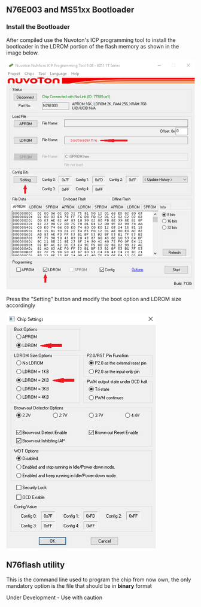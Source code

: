 ## N76E003 and MS51xx Bootloader

### Install the Bootloader

After compiled use the Nuvoton's ICP programming tool to install the bootloader in the LDROM portion of the flash memory as shown in the image below.

![NuMicro ICP Programming Tool](./images/icp_programming_tool.png)

Press the "Setting" button and modify the boot option and LDROM size accordingly

![Chip Settings](./images/chip_settings.png)

## N76flash utility

This is the command line used to program the chip from now own, the only mandatory option is the file that should be in **binary** format

Under Development - Use with caution
